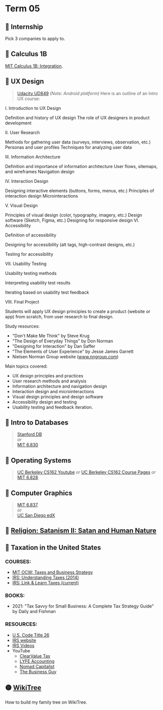# Term 05
## 🔴 Internship
Pick 3 companies to apply to.

## 🔴 Calculus 1B
[MIT Calculus 1B: Integration](https://openlearninglibrary.mit.edu/courses/course-v1:MITx+18.01.2x+3T2019/about).

## 🔴 UX Design
> [Udacity UD849](https://www.udacity.com/course/ux-design-for-mobile-developers--ud849) *(Note: Android platform)*
Here is an outline of an Intro UX course:

I. Introduction to UX Design

Definition and history of UX design
The role of UX designers in product development

II. User Research

Methods for gathering user data (surveys, interviews, observation, etc.)
Personas and user profiles
Techniques for analyzing user data

III. Information Architecture

Definition and importance of information architecture
User flows, sitemaps, and wireframes
Navigation design

IV. Interaction Design

Designing interactive elements (buttons, forms, menus, etc.)
Principles of interaction design
Microinteractions

V. Visual Design

Principles of visual design (color, typography, imagery, etc.)
Design software (Sketch, Figma, etc.)
Designing for responsive design
VI. Accessibility

Definition of accessibility

Designing for accessibility (alt tags, high-contrast designs, etc.)

Testing for accessibility

VII. Usability Testing

Usability testing methods

Interpreting usability test results

Iterating based on usability test feedback

VIII. Final Project

Students will apply UX design principles to create a product (website or app) from scratch, from user research to final design.

Study resources:
* "Don't Make Me Think" by Steve Krug
* "The Design of Everyday Things" by Don Norman
* "Designing for Interaction" by Dan Saffer
* "The Elements of User Experience" by Jesse James Garrett
* Nielsen Norman Group website (www.nngroup.com)

Main topics covered:

* UX design principles and practices 
* User research methods and analysis
* Information architecture and navigation design
* Interaction design and microinteractions
* Visual design principles and design software
* Accessibility design and testing
* Usability testing and feedback iteration.

## 🔴 Intro to Databases
> [Stanford DB](https://cs.stanford.edu/people/widom/DB-mooc.html)  
> *or*  
> [MIT 6.830](http://ocw.mit.edu/courses/electrical-engineering-and-computer-science/6-830-database-systems-fall-2010/)

## 🔴 Operating Systems
> [UC Berkeley CS162 Youtube](https://www.youtube.com/playlist?list=PL3A5075EC94726781&feature=plcp) 
> *or*
> [UC Berkeley CS162 Course Pages](https://inst.eecs.berkeley.edu/~cs162/archives.html)
> *or*  
> [MIT 6.828](http://ocw.mit.edu/courses/electrical-engineering-and-computer-science/6-828-operating-system-engineering-fall-2012/)

## 🔴 Computer Graphics
> [MIT 6.837](http://ocw.mit.edu/courses/electrical-engineering-and-computer-science/6-837-computer-graphics-fall-2012/)  
> *or*  
> [UC San Diego edX](https://www.edx.org/course/computer-graphics-uc-san-diegox-cse167x)

## 🔴 [Religion: Satanism II: Satan and Human Nature](./satan)

## 🔴 Taxation in the United States
### COURSES:
* [MIT OCW: Taxes and Business Strategy](https://ocw.mit.edu/courses/15-518-taxes-and-business-strategy-fall-2002/)
* [IRS: Understanding Taxes (2014)](https://apps.irs.gov/app/understandingTaxes/index.jsp)
* [IRS: Link & Learn Taxes (current)](https://www.irs.gov/individuals/link-learn-taxes)
### BOOKS:
* 2021: "Tax Savvy for Small Business: A Complete Tax Strategy Guide" by Daily and Fishman
### RESOURCES:
* [U.S. Code Title 26](https://www.law.cornell.edu/uscode/text/26)
* [IRS website](https://www.irs.gov/forms-instructions)
* [IRS Videos](https://www.irsvideos.gov/)
* YouTube
  * [ClearValue Tax](https://www.youtube.com/@clearvaluetax9382)
  * [LYFE Accounting](https://www.youtube.com/@LYFEAccounting)
  * [Nomad Capitalist](https://www.youtube.com/@nomadcapitalist)
  * [The Business Guy](https://www.youtube.com/@TheBusinessGuy)
  
## 🟡 [WikiTree](./WikiTree)
How to build my family tree on WikiTree. 


